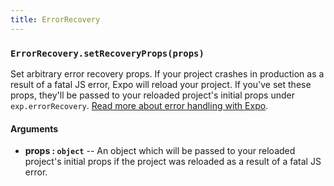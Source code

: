 ```yaml
---
title: ErrorRecovery
---
```


### `ErrorRecovery.setRecoveryProps(props)`

Set arbitrary error recovery props. If your project crashes in production as a result of a fatal JS error, Expo will reload your project. If you've set these props, they'll be passed to your reloaded project's initial props under `exp.errorRecovery`. [Read more about error handling with Expo](../../guides/errors/).

#### Arguments

-   **props : `object`** -- An object which will be passed to your reloaded project's initial props if the project was reloaded as a result of a fatal JS error.
